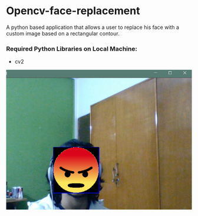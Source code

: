 # Opencv-face-replacement
A python based application that allows a user to replace his face with a custom image based on a rectangular contour.
### Required Python Libraries on Local Machine:
* cv2


![Example image of app running.](assets/1.png)
